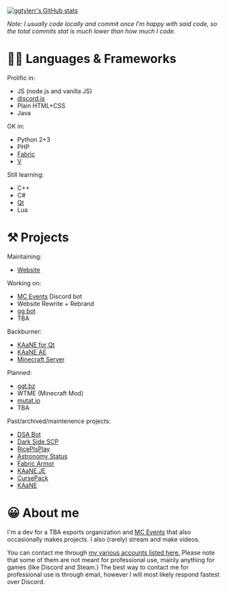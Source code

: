 [![ggtylerr's GitHub stats](https://github-readme-stats.vercel.app/api?username=ggtylerr&show_icons=true&bg_color=45,00DBFF,006BFF&title_color=FFFFFF&text_color=FFFFFF&icon_color=ADDDFF)](https://github.com/anuraghazra/github-readme-stats)

*Note: I usually code locally and commit once I'm happy with said code, so the total commits stat is much lower than how much I code.*

👩‍💻 Languages & Frameworks
==========
Prolific in:
* JS (node.js and vanilla JS)
* [discord.js](https://discord.js.org/)
* Plain HTML+CSS
* Java

OK in:
* Python 2+3
* PHP
* [Fabric](https://fabricmc.net/)
* [V](https://vlang.io/)

Still learning:
* C++
* C#
* [Qt](https://www.qt.io/)
* Lua

⚒ Projects
=========
Maintaining:
* [Website](https://ggtylerr.dev)

Working on:
* [MC Events](https://discord.gg/JSmmX97bnT) Discord bot
* Website Rewrite + Rebrand
* [gg bot](https://www.ggtylerr.dev/blog/07-04-2021)
* TBA

Backburner:
* [KAaNE for Qt](https://www.ggtylerr.dev/blog/01-01-2021)
* [KAaNE AE](https://play.google.com/store/apps/details?id=com.ggtylerr.kaane_ae&hl=en_US&gl=US)
* [Minecraft Server](https://ggt.bz/l/dmc)

Planned:
* [ggt.bz](https://ggt.bz)
* WTME (Minecraft Mod)
* [mutat.io](https://github.com/ggtylerr/mutat.io)
* TBA

Past/archived/maintenence projects:
* [DSA Bot](https://github.com/ggtylerr/DSA-Disc-Bot)
* [Dark Side SCP](https://github.com/ggtylerr/Dark-Side-SCP)
* [RicePlsPlay](https://github.com/ggtylerr/RicePlsPlay)
* [Astronomy Status](https://github.com/ggtylerr/Astronomy-Status)
* [Fabric Armor](https://github.com/ggtylerr/fabricarmor)
* [KAaNE JE](https://github.com/ggtylerr/KAaNE-JE-)
* [CursePack](https://github.com/ggtylerr/CursePack)
* [KAaNE](https://github.com/ggtylerr/KAaNE)

😀 About me
=====
I'm a dev for a TBA esports organization and [MC Events](https://discord.gg/JSmmX97bnT) that also occasionally makes projects. I also (rarely) stream and make videos.

You can contact me through [my various accounts listed here.](https://www.ggtylerr.dev/social) Please note that some of them are not meant for professional use, mainly anything for games (like Discord and Steam.) The best way to contact me for professional use is through email, however I will most likely respond fastest over Discord.
